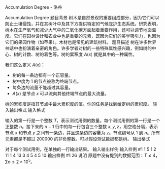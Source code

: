 



Accumulation Degree - 洛谷














Accumulation Degree
题目背景
树木是自然景观的重要组成部分，因为它们可以防止土壤侵蚀，并在其树叶中及其下方提供特定的气候庇护生态系统。研究表明，树木在生产氧气和减少大气中的二氧化碳方面起着重要作用，还可以调节地面温度。它们在园林设计和农业中也是重要的元素，既因为它们的美学吸引力，也因为它们的果园作物（如苹果）。木材也是常见的建筑材料。
题目描述
树在许多世界神话中也扮演着亲密的角色。许多学者对树的一些特殊属性感兴趣，例如树的中心、树的计数、树的着色等。树的累积度 $A(x)$ 就是其中的一种属性。

我们这么定义 $A(x)$：

- 树的每一条边都有一个正容量。
- 树中度为 $1$ 的节点被称为终端节点。
- 每条边的流量不能超过其容量。
- $A(x)$ 是节点 $x$ 可以流向其他终端节点的最大流量。

树的累积度是指其节点中最大累积度的值。你的任务是找到给定树的累积度。
输入输出格式
输入格式

输入的第一行是一个整数 $T$，表示测试用例的数量。每个测试用例的第一行是一个正整数 $n$。接下来的 $n - 1$ 行中的每一行包含三个整数 $x,y,z$，用空格分隔，表示节点 $x$ 和节点 $y$ 之间有一条边，并且这条边的容量为 $z$。节点编号从 $1$ 到 $n$。所有元素都是不超过 $200000$ 的非负整数。可以假设测试数据都是树。
输出格式

对于每个测试用例，在单独的一行输出结果。
输入输出样例
输入样例 #1
1
5
1 2 11
1 4 13
3 4 5
4 5 10
输出样例 #1
26
说明
原题中没有提到的数据范围：$T \le 4$，$\sum n \le 2\times 10 ^ 5$。






